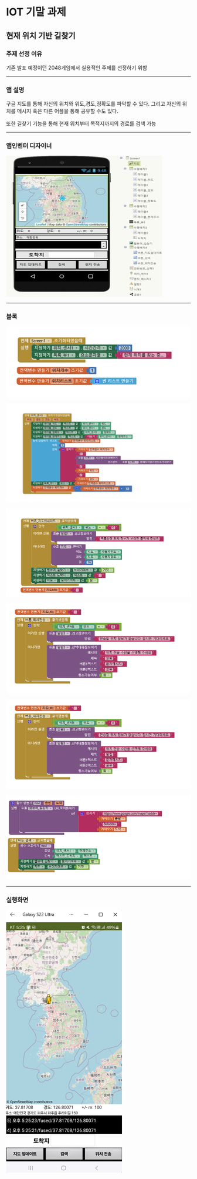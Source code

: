 # IOT 기말 과제
## 현재 위치 기반 길찾기
### 주제 선정 이유
기존 발표 예정이던 2048게임에서 실용적인 주제를 선정하기 위함

---
### 앱 설명
구글 지도를 통해 자신의 위치와 위도,경도,정확도를 파악할 수 있다. 그리고 자신의 위치를 메시지 혹은 다른 어플을 통해 공유할 수도 있다.

또한 길찾기 기능을 통해 현재 위치부터 목적지까지의 경로를 검색 가능

---
### 앱인벤터 디자이너
![디자이너](https://github.com/Lambet12/MyLocation/blob/main/%EB%94%94%EC%9E%90%EC%9D%B4%EB%84%88.jpg)

---
### 블록
![초기](https://github.com/Lambet12/MyLocation/blob/main/%EC%B4%88%EA%B8%B0%20%EC%86%8D%EC%84%B1%20%EB%B8%94%EB%A1%9D.png)

![위치센서](https://github.com/Lambet12/MyLocation/blob/main/%EC%9C%84%EC%B9%98%EC%84%BC%EC%84%9C%20%EB%B8%94%EB%A1%9D.png)

![지도업데이트](https://github.com/Lambet12/MyLocation/blob/main/%EB%B2%84%ED%8A%BC%20%EC%A7%80%EB%8F%84%EC%97%85%EB%8D%B0%EC%9D%B4%ED%8A%B8%20%EB%B8%94%EB%A1%9D.png)

![위치전송](https://github.com/Lambet12/MyLocation/blob/main/%EB%B2%84%ED%8A%BC%20%EC%9C%84%EC%B9%98%EC%A0%84%EC%86%A1%20%EB%B8%94%EB%A1%9D.png)

![위치전송알림](https://github.com/Lambet12/MyLocation/blob/main/%EB%B2%84%ED%8A%BC%20%EC%9C%84%EC%B9%98%EC%A0%84%EC%86%A1%20%EB%B8%94%EB%A1%9D.png)

![길찾기](https://github.com/Lambet12/MyLocation/blob/main/%EA%B8%B8%EC%B0%BE%EA%B8%B0%20%EB%B8%94%EB%A1%9D.png)

---
### 실행화면
![실행화면](https://github.com/Lambet12/MyLocation/blob/main/%EC%8B%A4%ED%96%89%ED%99%94%EB%A9%B4.png)
